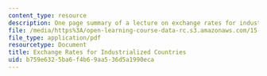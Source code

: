 ```yaml
---
content_type: resource
description: One page summary of a lecture on exchange rates for industrialized countries.
file: /media/https%3A/open-learning-course-data-rc.s3.amazonaws.com/15-015-macro-and-international-economics-fall-2011/b759e6325ba6f4b69aa536d5a1990eca_MIT15_015F11_lec04.pdf
file_type: application/pdf
resourcetype: Document
title: Exchange Rates for Industrialized Countries
uid: b759e632-5ba6-f4b6-9aa5-36d5a1990eca
---
```

